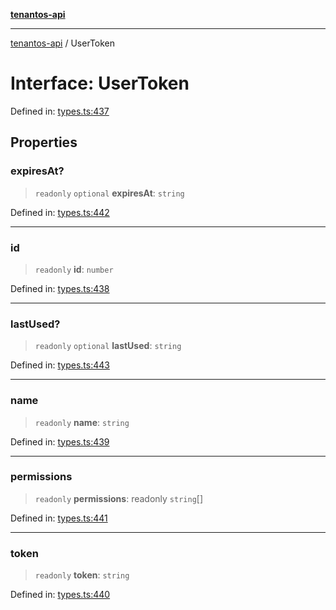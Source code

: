 [**tenantos-api**](../README.md)

***

[tenantos-api](../globals.md) / UserToken

# Interface: UserToken

Defined in: [types.ts:437](https://github.com/shadmanZero/tenantos-api/blob/50bbdae310005a0ca12345f143ddaf8ea2b8ce90/src/types.ts#L437)

## Properties

### expiresAt?

> `readonly` `optional` **expiresAt**: `string`

Defined in: [types.ts:442](https://github.com/shadmanZero/tenantos-api/blob/50bbdae310005a0ca12345f143ddaf8ea2b8ce90/src/types.ts#L442)

***

### id

> `readonly` **id**: `number`

Defined in: [types.ts:438](https://github.com/shadmanZero/tenantos-api/blob/50bbdae310005a0ca12345f143ddaf8ea2b8ce90/src/types.ts#L438)

***

### lastUsed?

> `readonly` `optional` **lastUsed**: `string`

Defined in: [types.ts:443](https://github.com/shadmanZero/tenantos-api/blob/50bbdae310005a0ca12345f143ddaf8ea2b8ce90/src/types.ts#L443)

***

### name

> `readonly` **name**: `string`

Defined in: [types.ts:439](https://github.com/shadmanZero/tenantos-api/blob/50bbdae310005a0ca12345f143ddaf8ea2b8ce90/src/types.ts#L439)

***

### permissions

> `readonly` **permissions**: readonly `string`[]

Defined in: [types.ts:441](https://github.com/shadmanZero/tenantos-api/blob/50bbdae310005a0ca12345f143ddaf8ea2b8ce90/src/types.ts#L441)

***

### token

> `readonly` **token**: `string`

Defined in: [types.ts:440](https://github.com/shadmanZero/tenantos-api/blob/50bbdae310005a0ca12345f143ddaf8ea2b8ce90/src/types.ts#L440)
